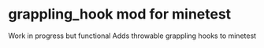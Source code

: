 # grappling_hook mod for minetest

Work in progress but functional
Adds throwable grappling hooks to minetest
